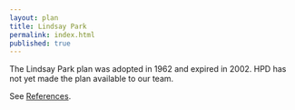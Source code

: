```yaml
---
layout: plan
title: Lindsay Park
permalink: index.html
published: true
---
```


The Lindsay Park plan was adopted in 1962 and expired in 2002. HPD has not yet made the plan available to our team.

See [References](http://www.urbanreviewer.org/#page=references.html).